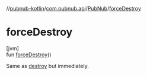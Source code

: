 //[pubnub-kotlin](../../../index.md)/[com.pubnub.api](../index.md)/[PubNub](index.md)/[forceDestroy](force-destroy.md)

# forceDestroy

[jvm]\
fun [forceDestroy](force-destroy.md)()

Same as [destroy](destroy.md) but immediately.
